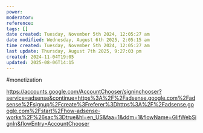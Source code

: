 ```yaml
---
power: 
moderator: 
reference: 
tags: []
date created: Tuesday, November 5th 2024, 12:05:27 am
date modified: Wednesday, August 6th 2025, 2:05:15 am
time created: Tuesday, November 5th 2024, 12:05:27 am
last update: Thursday, August 7th 2025, 9:27:03 pm
created: 2024-11-04T19:05
updated: 2025-08-06T14:15
---
```

#monetization

https://accounts.google.com/AccountChooser/signinchooser?service=adsense&continue=https%3A%2F%2Fadsense.google.com%2Fadsense%2Fsignup%2Fcreate%3Freferer%3Dhttps%3A%2F%2Fadsense.google.com%2Fstart%2Fhow-adsense-works%2F%26sac%3Dtrue&hl=en_US&faa=1&ddm=1&flowName=GlifWebSignIn&flowEntry=AccountChooser


